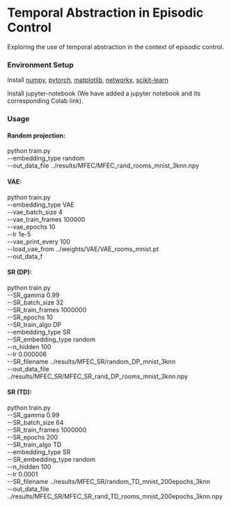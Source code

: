 # Temporal Abstraction in Episodic Control
Exploring the use of temporal abstraction in the context of episodic control.

### Environment Setup

Install [numpy](https://anaconda.org/conda-forge/numpy), [pytorch](https://anaconda.org/pytorch/pytorch), [matplotlib](https://anaconda.org/conda-forge/matplotlib), [networkx](https://anaconda.org/anaconda/networkx), [scikit-learn](https://anaconda.org/anaconda/scikit-learn)

Install jupyter-notebook (We have added a jupyter notebook and its corresponding Colab link).

### Usage
#### Random projection:
python train.py \
--embedding_type random \
--out_data_file ../results/MFEC/MFEC_rand_rooms_mnist_3knn.npy

#### VAE:
python train.py \
--embedding_type VAE \
--vae_batch_size 4 \
--vae_train_frames 100000 \
--vae_epochs 10 \
--lr 1e-5 \
--vae_print_every 100 \
--load_vae_from ../weights/VAE/VAE_rooms_mnist.pt \
--out_data_f

#### SR (DP):
python train.py \
--SR_gamma 0.99 \
--SR_batch_size 32 \
--SR_train_frames 1000000 \
--SR_epochs 10 \
--SR_train_algo DP \
--embedding_type SR \
--SR_embedding_type random \
--n_hidden 100 \
--lr 0.000006 \
--SR_filename ../results/MFEC_SR/random_DP_mnist_3knn \
--out_data_file ../results/MFEC_SR/MFEC_SR_rand_DP_rooms_mnist_3knn.npy

#### SR (TD):
python train.py \
--SR_gamma 0.99 \
--SR_batch_size 64 \
--SR_train_frames 1000000 \
--SR_epochs 200 \
--SR_train_algo TD \
--embedding_type SR \
--SR_embedding_type random \
--n_hidden 100 \
--lr 0.0001 \
--SR_filename ../results/MFEC_SR/random_TD_mnist_200epochs_3knn \
--out_data_file ../results/MFEC_SR/MFEC_SR_rand_TD_rooms_mnist_200epochs_3knn.npy
